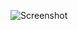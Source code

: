 ![Screenshot](https://raw.githubusercontent.com/Cryakl/Ultimate-RAT-Collection/refs/heads/main/BeastDoor/Beast%202.02/Screenshot.png)
